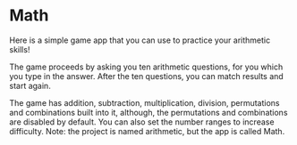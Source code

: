 # Math

Here is a simple game app that you can use to practice your arithmetic skills!

The game proceeds by asking you ten arithmetic questions, for you which you type in the answer. After the ten questions, you can match results and start again. 

The game has addition, subtraction, multiplication, division, permutations and combinations built into it, although, the permutations and combinations are disabled by default. You can also set the number ranges to increase difficulty. 
Note: the project is named arithmetic, but the app is called Math.



